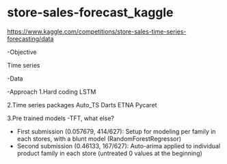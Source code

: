 # store-sales-forecast_kaggle

https://www.kaggle.com/competitions/store-sales-time-series-forecasting/data

-Objective

Time series

-Data

-Approach
1.Hard coding
LSTM

2.Time series packages
Auto_TS
Darts
ETNA
Pycaret

3.Pre trained models
-TFT, what else?


- First submission (0.057679, 414/627): Setup for modeling per family in each stores, with a blunt model (RandomForestRegressor)
- Second submission (0.46133, 167/627): Auto-arima applied to individual product family in each store (untreated 0 values at the beginning)
